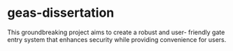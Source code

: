 # geas-dissertation
This groundbreaking project aims to create a robust and user- friendly gate entry system that enhances security while providing convenience for users.

